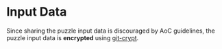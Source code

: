 # Input Data

Since sharing the puzzle input data is discouraged by AoC guidelines, the puzzle input data is **encrypted** using [git-crypt](https://github.com/AGWA/git-crypt).
